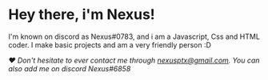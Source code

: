 # Hey there, i'm Nexus!
I'm known on discord as Nexus#0783, and i am a Javascript, Css and HTML coder.
I make basic projects and am a very friendly person :D


*❤ Don't hesitate to ever contact me through nexusptx@gmail.com. You can also add me on discord Nexus#6858*

